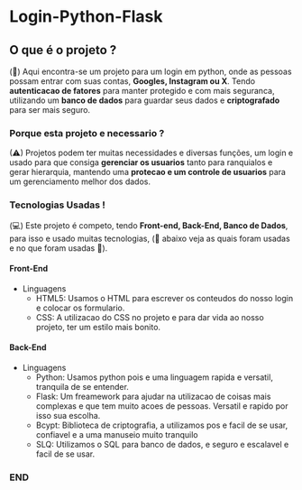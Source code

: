 # Login-Python-Flask
## O que é o projeto ?
(📝) Aqui encontra-se um projeto para um login em python, onde as pessoas possam entrar com suas contas, **Googles, Instagram ou X**. Tendo **autenticacao de fatores** para manter protegido e com mais seguranca, utilizando um **banco de dados** para guardar seus dados e **criptografado** para ser mais seguro. 

### Porque esta projeto e necessario ?
(⚠) Projetos podem ter muitas necessidades e diversas funções, um login e usado para que consiga **gerenciar os usuarios** tanto para ranquialos e gerar hierarquia, mantendo uma **protecao e um controle de usuarios** para um gerenciamento melhor dos dados.

### Tecnologias Usadas !
(💻) Este projeto é competo, tendo **Front-end, Back-End, Banco de Dados**, para isso e usado muitas tecnologias, (🔽 abaixo veja as quais foram usadas e no que foram usadas 🔽).

#### Front-End
- Linguagens
   - HTML5: Usamos o HTML para escrever os conteudos do nosso login e colocar os formulario.
   - CSS: A utilizacao do CSS no projeto e para dar vida ao nosso projeto, ter um estilo mais bonito.

#### Back-End
- Linguagens
   - Python: Usamos python pois e uma linguagem rapida e versatil, tranquila de se entender.
   - Flask: Um freamework para ajudar na utilizacao de coisas mais complexas e que tem muito acoes de pessoas. Versatil e rapido por isso sua escolha.
   - Bcypt: Biblioteca de criptografia, a utilizamos pos e facil de se usar, confiavel e a uma manuseio muito tranquilo
   - SLQ: Utilizamos o SQL para banco de dados, e seguro e escalavel e facil de se usar.


### END

 
